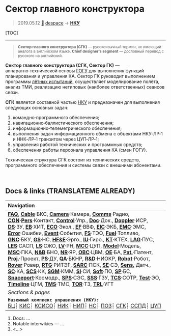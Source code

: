# Сектор главного конструктора
> 2019.05.12 [🚀](../index/index.md) [despace](index.md) → **[НКУ](scs.md)**

[TOC]

---

> <small>**Сектор главного конструктора (СГК)** — русскоязычный термин, не имеющий аналога в английском языке. **Chief designer’s segment** — дословный перевод с русского на английский.</small>

**Сектор главного конструктора (СГК, Сектор ГК)** — аппаратно‑технической основы [ГОГУ](hotg.md) для выполнения функций планирования и управления КА. Сектор ГК руководит выполнением программы [лётных испытаний](rnd_e.md), осуществляет моделирование полёта, анализ ТМИ, реализацию нетиповых (наиболее ответственных) сеансов связи.

**СГК** является составной частью [НКУ](scs.md) и предназначен для выполнения следующих основных задач:

   1. командно‑программного обеспечения;
   1. навигационно‑баллистического обеспечения;
   1. информационно‑телеметрического обеспечения;
   1. выполнения задач информационного обмена с объектами НКУ‑ЛР‑1 и ННК‑ЛР‑1 транзитом через ЦУП‑ЛР‑1;
   1. управления работой технических и программных средств;
   1. обеспечения работы персонала управления КА (смен ГОГУ).

Техническая структура СГК состоит из технических средств, программного обеспечения и системы связи с внешними абонентами.



<p style="page-break-after:always"> </p>

## Docs & links (TRANSLATEME ALREADY)
|Navigation|
|:--|
|**[FAQ](faq.md)**, **[Cable](cable.md)**·БКС, **[Camera](cam.md)**·Камера, **[Comms](comms.md)**·Радио, **[CON](contact.md)·[Pers](person.md)**·Контакт, **[Control](control.md)**·Упр., **[Doc](doc.md)**·Док., **[Doppler](doppler.md)**·ИСР, **[DS](ds.md)**·ЗУ, **[EB](eb.md)**·ХИТ, **[ECO](ecology.md)**·Экол., **[EF](ef.md)**·ВВФ, **[ElC](elc.md)**·ЭКБ, **[EMC](emc.md)**·ЭМС, **[Error](error.md)**·Ошибки, **[Event](event.md)**·События, **[FS](fs.md)**·ТЭО, **[Fuel](fuel.md)**·Топливо, **[GNC](gnc.md)**·БКУ, **[GS](scs.md)**·НС, **[HF&E](hfe.md)**·Эрго., **[IU](iu.md)**·Гиро., **[KT](kt.md)**·КТЕХ, **[LAG](lag.md)**·ПУC, **[LES](les.md)**·САСП, **[LS](ls.md)**·СЖО, **[LV](lv.md)**·РН, **[MCC](mcc.md)**·ЦУП, **[Model](model.md)**·Модель, **[MSC](sc.md)**·ПКА, **[N&B](nnb.md)**·БНО, **[NR](nr.md)**·ЯР, **[OBC](obc.md)**·ЦВМ, **[OE](oe.md)**·БА, **[Pat.](патент.md)**·Патент, **[Proj.](project.md)**·Проект, **[PS](ps.md)**·ДУ, **[QA](qa.md)**·БКНР, **[R&D](rnd.md)**·НИОКР, **[Robot](robotics.md)**·Робот, **[Rover](rover.md)**·Ровер, **[RTG](rtg.md)**·РИТЭГ, **[SARC](sarc.md)**·ПСК, **[SE](se.md)**·СЭ, **[Sens.](sensor.md)**·Датч., **[SC](sc.md)**·КА, **[SCS](scs.md)**·КК, **[SGM](sgm.md)**·КММ, **[SI](si.md)**·СИ, **[Soft](soft.md)**·ПО, **[SP](sp.md)**·БС, **[Spaceport](spaceport.md)**·Космодр., **[SPS](sps.md)**·СЭС, **[SSS](sss.md)**·ГЗУ, **[TCS](tcs.md)**·СОТР, **[Test](test.md)**·ЭО, **[Timeline](timeline.md)**·ЦГМ, **[TMS](tms.md)**·ТМС, **[TOR](tor.md)**·ТЗ, **[TRL](trl.md)**·УГТ|
|*Sections & pages*|
|**`Наземный комплекс управления (НКУ):`**<br> [БЦ](scs.md)┊ [КИС](scs.md)┊ [КСИСО](scs.md)┊ [НИК](lm_sys.md)┊ [НИП](scs.md)┊ [НС](scs.md)┊ [ПОЗ](fp.md)┊ [СГК](cd_segm.md)┊ [ССПД](mcntd.md)┊ [ЦУП](mcc.md)|

   1. Docs: …
   1. Notable interwikies — …
   1. <…>
